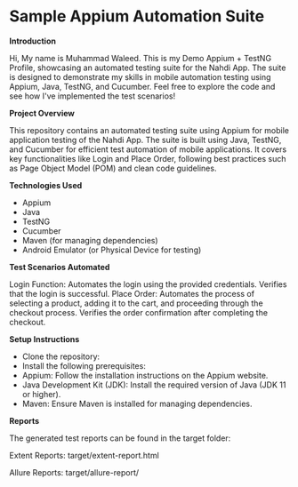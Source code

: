 # Sample Appium Automation Suite # 

**Introduction**

Hi,
My name is Muhammad Waleed.
This is my Demo Appium + TestNG Profile, showcasing an automated testing suite for the Nahdi App. The suite is designed to demonstrate my skills in mobile automation testing using Appium, Java, TestNG, and Cucumber. Feel free to explore the code and see how I've implemented the test scenarios!

**Project Overview** 

This repository contains an automated testing suite using Appium for mobile application testing of the Nahdi App. The suite is built using Java, TestNG, and Cucumber for efficient test automation of mobile applications. It covers key functionalities like Login and Place Order, following best practices such as Page Object Model (POM) and clean code guidelines.

**Technologies Used**
- Appium
- Java
- TestNG
- Cucumber
- Maven (for managing dependencies)
- Android Emulator (or Physical Device for testing)

**Test Scenarios Automated**

Login Function: Automates the login using the provided credentials. Verifies that the login is successful.
Place Order: Automates the process of selecting a product, adding it to the cart, and proceeding through the checkout process. Verifies the order confirmation after completing the checkout.

**Setup Instructions**

- Clone the repository:
- Install the following prerequisites:
- Appium: Follow the installation instructions on the Appium website.
- Java Development Kit (JDK): Install the required version of Java (JDK 11 or higher).
- Maven: Ensure Maven is installed for managing dependencies.

**Reports**

The generated test reports can be found in the target folder:

Extent Reports: target/extent-report.html

Allure Reports: target/allure-report/
